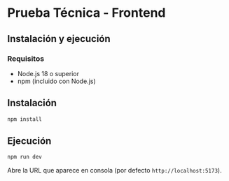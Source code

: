 # Prueba Técnica - Frontend

## Instalación y ejecución


### Requisitos
- Node.js 18 o superior
- npm (incluido con Node.js)

## Instalación
```cmd
npm install
```

## Ejecución
```cmd
npm run dev
```
Abre la URL que aparece en consola (por defecto `http://localhost:5173`).


